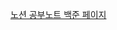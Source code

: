 [노션 공부노트 백준 페이지](https://synonymous-island-173.notion.site/Baekjoon-aa38432c09b84ad4843a4cc8ebd4d9e4)